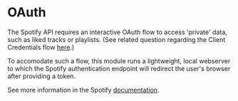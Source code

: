 # OAuth

The Spotify API requires an interactive OAuth flow to access 'private' data,
such as liked tracks or playlists. (See related question regarding the Client
Credentials flow
[here](https://community.spotify.com/t5/Spotify-for-Developers/Does-Client-Credential-flow-allow-access-to-user-tracks-amp/td-p/5386382).)

To accomodate such a flow, this module runs a lightweight, local webserver to
which the Spotify authentication endpoint will redirect the user's browser after
providing a token.

See more information in the Spotify
[documentation](https://developer.spotify.com/documentation/web-api/concepts/authorization).
